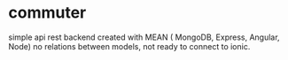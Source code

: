 # commuter
simple api rest backend created with MEAN ( MongoDB, Express, Angular, Node)
no relations between models,
not ready to connect to ionic.
